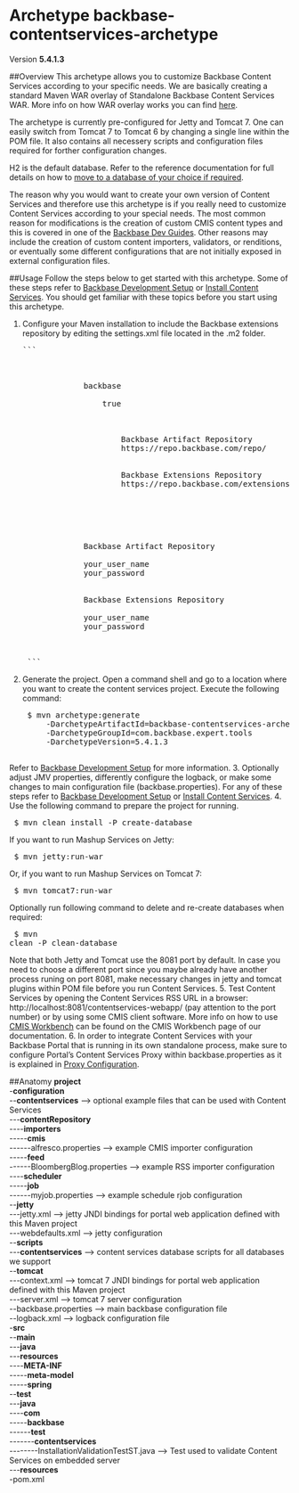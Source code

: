 # Archetype backbase-contentservices-archetype

Version **5.4.1.3**

##Overview
This archetype allows you to customize Backbase Content Services according to your specific needs. We are basically creating a standard Maven WAR overlay of Standalone Backbase Content Services WAR. More info on how WAR overlay works you can find [here](http://maven.apache.org/plugins/maven-war-plugin/overlays.html).

The archetype is currently pre-configured for Jetty and Tomcat 7. One can easily switch from Tomcat 7 to Tomcat 6 by changing a single line within the POM file. It also contains all necessery scripts and configuration files required for forther configuration changes. 

H2 is the default database. Refer to the reference documentation for full details on how to [move to a database of your choice if required](https://my.backbase.com/doc-center/manuals/portal/inst_inst_cose.html#inst_inst_cs_database).

The reason why you would want to create your own version of Content Services and therefore use this archetype is if you really need to customize Content Services according to your special needs. The most common reason for modifications is the creation of custom CMIS content types and this is covered in one of the [Backbase Dev Guides](https://my.backbase.com/doc-center/dev-guides/adding-a-custom-data-type-in-content-services/). Other reasons may include the creation of custom content importers, validators, or renditions, or eventually some different configurations that are not initially exposed in external configuration files. 

##Usage
Follow the steps below to get started with this archetype. Some of these steps refer to [Backbase Development Setup](https://my.backbase.com/doc-center/manuals/portal/inst_devl.html) or [Install Content Services](https://my.backbase.com/doc-center/manuals/portal/inst_inst_cose.html). You should get familiar with these topics before you start using this archetype.

1. Configure your Maven installation to include the Backbase extensions repository by editing the settings.xml file located in the .m2 folder. 
    <pre>```    
    <settings xmlns="http://maven.apache.org/SETTINGS/1.0.0" xmlns:xsi="http://www.w3.org/2001/XMLSchema-instance" xsi:schemalocation="http://maven.apache.org/SETTINGS/1.0.0 http://maven.apache.org/xsd/settings-1.0.0.xsd">
        <profiles>
            <profile>
                <id>backbase</id>
                <activation>
                    <activebydefault>true</activebydefault>
                </activation>
                <repositories>
                    <repository>
                        <id>Backbase Artifact Repository</id>
                        <url>https://repo.backbase.com/repo/</url>
                    </repository>
                    <repository>
                        <id>Backbase Extensions Repository</id>
                        <url>https://repo.backbase.com/extensions/</url>
                    </repository>
                </repositories>
            </profile>
        </profiles>
        <servers>
            <server>
                <id>Backbase Artifact Repository</id>
                <!--Please change your_user_name and your_password below-->
                <username>your_user_name</username>
                <password>your_password</password>
            </server>
            <server>
                <id>Backbase Extensions Repository</id>
                <!--Please change your_user_name and your_password below-->
                <username>your_user_name</username>
                <password>your_password</password>
            </server>
        </servers>
    </settings>
    ```</pre>
2. Generate the project. Open a command shell and go to a location where you want to create the content services project. Execute the following command:
    <pre>
    $ mvn archetype:generate
        -DarchetypeArtifactId=backbase-contentservices-archetype
        -DarchetypeGroupId=com.backbase.expert.tools
        -DarchetypeVersion=5.4.1.3
    </pre>
Refer to [Backbase Development Setup](https://my.backbase.com/doc-center/manuals/portal/inst_devl.html) for more information. 
3. Optionally adjust JMV properties, differently configure the logback, or make some changes to main configuration file (backbase.properties). For any of these steps refer to [Backbase Development Setup](https://my.backbase.com/doc-center/manuals/portal/inst_devl.html) or [Install Content Services](https://my.backbase.com/doc-center/manuals/portal/inst_inst_cose.html).
4. Use the following command to prepare the project for running.
    <pre>
    $ mvn clean install -P create-database
    </pre>
If you want to run Mashup Services on Jetty:  
    <pre>
    $ mvn jetty:run-war
    </pre>
Or, if you want to run Mashup Services on Tomcat 7:
    <pre>
    $ mvn tomcat7:run-war
    </pre>
Optionally run following command to delete and re-create databases when required:
    <pre>
    $ mvn clean -P clean-database
    </pre>
Note that both Jetty and Tomcat use the 8081 port by default. In case you need to choose a different port since you maybe already have another process runing on port 8081, make necessary changes in jetty and tomcat plugins within POM file before you run Content Services.
5. Test Content Services by opening the Content Services RSS URL in a browser: http://localhost:8081/contentservices-webapp/ (pay attention to the port number) or by using some CMIS client software. More info on how to use [CMIS Workbench](https://my.backbase.com/doc-center/manuals/portal/cont_cont.html#cont_cont_cmis) can be found on the CMIS Workbench page of our documentation.
6. In order to integrate Content Services with your Backbase Portal that is running in its own standalone process, make sure to configure Portal’s Content Services Proxy within backbase.properties as it is explained in [Proxy Configuration](https://my.backbase.com/doc-center/manuals/portal/inst_inst_configfiles.html#inst_inst_proxyconfig).

##Anatomy
**project**  
-**configuration**  
--**contentservices** --> optional example files that can be used with Content Services  
---**contentRepository**  
----**importers**  
-----**cmis**  
------alfresco.properties --> example CMIS importer configuration  
-----**feed**  
------BloombergBlog.properties --> example RSS importer configuration  
----**scheduler**  
-----**job**  
------myjob.properties --> example schedule rjob configuration  
--**jetty**  
---jetty.xml --> jetty JNDI bindings for portal web application defined with this Maven project  
---webdefaults.xml --> jetty configuration  
--**scripts**  
---**contentservices** --> content services database scripts for all databases we support  
--**tomcat**  
---context.xml --> tomcat 7 JNDI bindings for portal web application defined with this Maven project   
---server.xml --> tomcat 7 server configuration  
--backbase.properties --> main backbase configuration file    
--logback.xml --> logback configuration file   
-**src**  
--**main**  
---**java**  
---**resources**     
----**META-INF**  
-----**meta-model**  
-----**spring**  
--**test**  
---**java**   
----**com**  
-----**backbase**  
------**test**  
-------**contentservices**  
--------InstallationValidationTestST.java --> Test used to validate Content Services on embedded server  
---**resources**  
-pom.xml  
